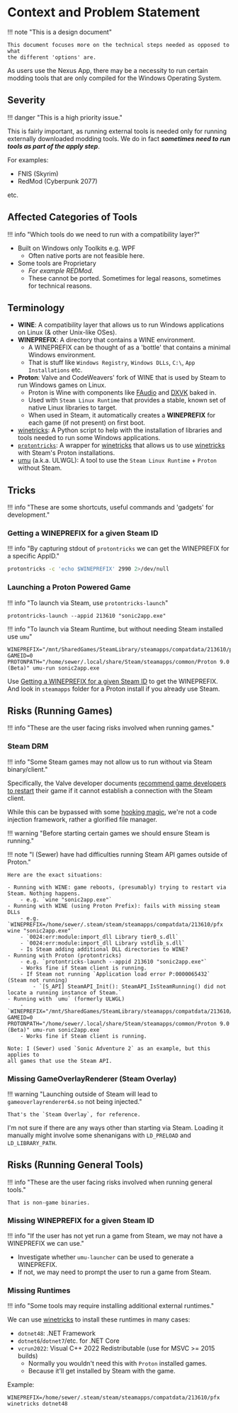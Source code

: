 # Context and Problem Statement

!!! note "This is a design document"

    This document focuses more on the technical steps needed as opposed to what
    the different 'options' are.

As users use the Nexus App, there may be a necessity to run certain modding tools
that are only compiled for the Windows Operating System.

## Severity

!!! danger "This is a high priority issue."

This is fairly important, as running external tools is needed only for
running externally downloaded modding tools. We do in fact
***sometimes need to run tools as part of the apply step***.

For examples:

- FNIS (Skyrim)
- RedMod (Cyberpunk 2077)

etc.

## Affected Categories of Tools

!!! info "Which tools do we need to run with a compatibility layer?"

- Built on Windows only Toolkits e.g. WPF
    - Often native ports are not feasible here.
- Some tools are Proprietary
    - *For example REDMod*.
    - These cannot be ported. Sometimes for legal reasons, sometimes for technical reasons.

## Terminology

- **WINE**: A compatibility layer that allows us to run Windows applications on Linux (& other Unix-like OSes).
- **WINEPREFIX**: A directory that contains a WINE environment.
    - A WINEPREFIX can be thought of as a 'bottle' that contains a minimal Windows environment.
    - That is stuff like `Windows Registry`, `Windows DLLs`, `C:\`, `App Installations` etc.
- **Proton**: Valve and CodeWeavers' fork of WINE that is used by Steam to run Windows games on Linux.
    - Proton is Wine with  components like [FAudio] and [DXVK] baked in.
    - Used with `Steam Linux Runtime` that provides a stable, known set of native Linux libraries to target.
    - When used in Steam, it automatically creates a **WINEPREFIX** for each game (if not present) on first boot.
- [winetricks]: A Python script to help with the installation of libraries and tools needed to run some Windows applications.
- [`protontricks`][protontricks]: A wrapper for [winetricks] that allows us to use [winetricks] with Steam's Proton installations.
- [umu] (a.k.a. ULWGL): A tool to use the `Steam Linux Runtime` + `Proton` without Steam.

## Tricks

!!! info "These are some shortcuts, useful commands and 'gadgets' for development."

### Getting a WINEPREFIX for a given Steam ID

!!! info "By capturing stdout of `protontricks` we can get the WINEPREFIX for a specific AppID."

```bash
protontricks -c 'echo $WINEPREFIX' 2990 2>/dev/null
```

### Launching a Proton Powered Game

!!! info "To launch via Steam, use `protontricks-launch`"

```
protontricks-launch --appid 213610 "sonic2app.exe"
```

!!! info "To launch via Steam Runtime, but without needing Steam installed use `umu`"

```
WINEPREFIX="/mnt/SharedGames/SteamLibrary/steamapps/compatdata/213610/pfx" GAMEID=0 PROTONPATH="/home/sewer/.local/share/Steam/steamapps/common/Proton 9.0 (Beta)" umu-run sonic2app.exe
```

Use [Getting a WINEPREFIX for a given Steam ID](#getting-a-wineprefix-for-a-given-steam-id)
to get the WINEPREFIX. And look in `steamapps` folder for a Proton install
if you already use Steam.

## Risks (Running Games)

!!! info "These are the user facing risks involved when running games."

### Steam DRM

!!! info "Some Steam games may not allow us to run without via Steam binary/client."

Specifically, the Valve developer documents [recommend game developers to restart][steam-api]
their game if it cannot establish a connection with the Steam client.

While this can be bypassed with some [hooking magic][steam-fix-reboot], we're not
a code injection framework, rather a glorified file manager.

!!! warning "Before starting certain games we should ensure Steam is running."

!!! note "I (Sewer) have had difficulties running Steam API games outside of Proton."

    Here are the exact situations:

    - Running with WINE: game reboots, (presumably) trying to restart via Steam. Nothing happens.
        - e.g. `wine "sonic2app.exe"`
    - Running with WINE (using Proton Prefix): fails with missing steam DLLs
        - e.g. `WINEPREFIX=/home/sewer/.steam/steam/steamapps/compatdata/213610/pfx wine "sonic2app.exe"`
        - `0024:err:module:import_dll Library tier0_s.dll`
        - `0024:err:module:import_dll Library vstdlib_s.dll`
        - Is Steam adding additional DLL directories to WINE?
    - Running with Proton (protontricks)
        - e.g. `protontricks-launch --appid 213610 "sonic2app.exe"`
        - Works fine if Steam client is running.
        - If Steam not running `Application load error P:0000065432` (Steam not running)
            - `[S_API] SteamAPI_Init(): SteamAPI_IsSteamRunning() did not locate a running instance of Steam.`
    - Running with `umu` (formerly ULWGL)
        - `WINEPREFIX="/mnt/SharedGames/SteamLibrary/steamapps/compatdata/213610/pfx" GAMEID=0 PROTONPATH="/home/sewer/.local/share/Steam/steamapps/common/Proton 9.0 (Beta)" umu-run sonic2app.exe`
        - Works fine if Steam client is running.

    Note: I (Sewer) used `Sonic Adventure 2` as an example, but this applies to
    all games that use the Steam API.

### Missing GameOverlayRenderer (Steam Overlay)

!!! warning "Launching outside of Steam will lead to `gameoverlayrenderer64.so` not being injected."

    That's the `Steam Overlay`, for reference.

I'm not sure if there are any ways other than starting via Steam. Loading it manually
might involve some shenanigans with `LD_PRELOAD` and `LD_LIBRARY_PATH`.

## Risks (Running General Tools)

!!! info "These are the user facing risks involved when running general tools."

    That is non-game binaries.

### Missing WINEPREFIX for a given Steam ID

!!! info "If the user has not yet run a game from Steam, we may not have a WINEPREFIX we can use."

- Investigate whether `umu-launcher` can be used to generate a WINEPREFIX.
- If not, we may need to prompt the user to run a game from Steam.

### Missing Runtimes

!!! info "Some tools may require installing additional external runtimes."

We can use [winetricks] to install these runtimes in many cases:

- `dotnet48`: .NET Framework
- `dotnet6`/`dotnet7`/etc. for .NET Core
- `vcrun2022`: Visual C++ 2022 Redistributable (use for MSVC >= 2015 builds)
    - Normally you wouldn't need this with `Proton` installed games.
    - Because it'll get installed by Steam with the game.

Example:

```
WINEPREFIX=/home/sewer/.steam/steam/steamapps/compatdata/213610/pfx winetricks dotnet48
```

[steam-api]: https://partner.steamgames.com/doc/api/steam_api
[steam-fix-reboot]: https://reloaded-project.github.io/Reloaded-III/Loader/Copy-Protection/Windows-Steam.html#avoid-forced-reboot
[winetricks]: https://github.com/Winetricks/winetricks
[DXVK]: https://github.com/doitsujin/dxvk
[FAudio]: https://github.com/FNA-XNA/FAudio
[protontricks]: (https://github.com/Matoking/protontricks)
[umu]: https://github.com/Open-Wine-Components/umu-launcher
